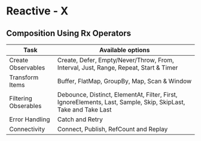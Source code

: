 # Reactive - X

## Composition Using Rx Operators

Task | Available options
----- | -----------------
Create Observables | Create, Defer, Empty/Never/Throw, From, Interval, Just, Range, Repeat, Start & Timer
Transform Items |  Buffer, FlatMap, GroupBy, Map, Scan & Window
Filtering Obserables | Debounce, Distinct, ElementAt, Filter, First, IgnoreElements, Last, Sample, Skip, SkipLast, Take and Take Last
Error Handling | Catch and Retry
Connectivity | Connect, Publish, RefCount and Replay
